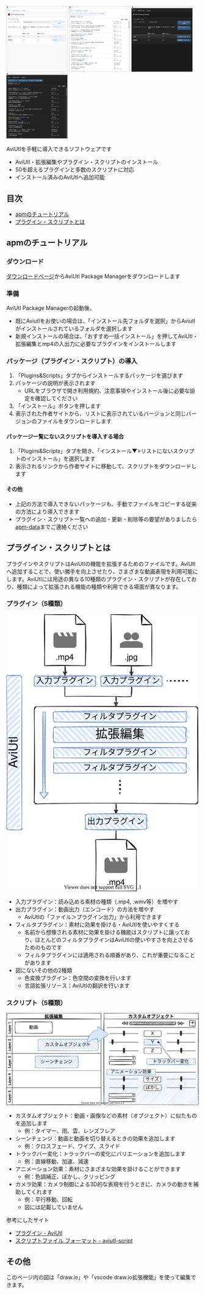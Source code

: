 <p>
  <img src="./images/tab1.png" width="160" />
  <img src="./images/tab2.png" width="160" />
  <img src="./images/tab1dark.png" width="160" />
  <img src="./images/tab2dark.png" width="160" />
</p>

AviUtlを手軽に導入できるソフトウェアです

- AviUtl・拡張編集やプラグイン・スクリプトのインストール
- 50を超えるプラグインと多数のスクリプトに対応
- インストール済みのAviUtlへ追加可能

## 目次

- [apmのチュートリアル](#apmのチュートリアル)
- [プラグイン・スクリプトとは](#プラグインスクリプトとは)

## apmのチュートリアル

### ダウンロード

[ダウンロードページ](https://team-apm.github.io/apm/)からAviUtl Package Managerをダウンロードします

### 準備

AviUtl Package Managerの起動後、

- 既にAviutlをお使いの場合は、「インストール先フォルダを選択」からAviutlがインストールされているフォルダを選択します
- 新規インストールの場合は、「おすすめ一括インストール」を押してAviUtl・拡張編集とmp4の入出力に必要なプラグインをインストールします

### パッケージ（プラグイン・スクリプト）の導入

1. 「Plugins&Scripts」タブからインストールするパッケージを選びます
2. パッケージの説明が表示されます
   - URLをブラウザで開き利用規約、注意事項やインストール後に必要な設定を確認してください
3. 「インストール」ボタンを押します
4. 表示された作者サイトから、リストに表示されているバージョンと同じバージョンのファイルをダウンロードします

#### パッケージ一覧にないスクリプトを導入する場合

1. 「Plugins&Scripts」タブを開き、「インストール▼>リストにないスクリプトのインストール」を選択します
2. 表示されるリンクから作者サイトに移動して、スクリプトをダウンロードします

#### その他

- 上記の方法で導入できないパッケージも、手動でファイルをコピーする従来の方法により導入できます
- プラグイン・スクリプト一覧への追加・更新・削除等の要望がありましたら[apm-data](https://github.com/team-apm/apm-data/issues)までご連絡ください

## プラグイン・スクリプトとは

プラグインやスクリプトはAviUtlの機能を拡張するためのファイルです。AviUtlへ追加することで、使い勝手を向上させたり、さまざまな動画表現を利用可能にします。AviUtlには用途の異なる10種類のプラグイン・スクリプトが存在しており、種類によって拡張される機能の種類や利用できる場面が異なります。

### プラグイン（5種類）

![IO and filter](./images/io_filter.drawio.svg)

- 入力プラグイン：読み込める素材の種類（.mp4, .wmv等）を増やす
- 出力プラグイン：動画出力（エンコード）の方法を増やす
  - AviUtlの「ファイル＞プラグイン出力」から利用できます
- フィルタプラグイン：素材に効果を掛ける・AviUtlを使いやすくする
  - 名前から想像される素材に効果を掛ける機能はスクリプトに譲っており、ほとんどのフィルタプラグインはAviUtlの使いやすさを向上させるためのものです
  - フィルタプラグインには適用される順番があり、これが重要になることがあります
- 図にないその他の2種類
  - 色変換プラグイン：色空間の変換を行います
  - 言語拡張リソース：AviUtlの翻訳を行います

### スクリプト（5種類）

![Exedit](./images/exedit.drawio.svg)

- カスタムオブジェクト：動画・画像などの素材（オブジェクト）に似たものを追加します
  - 例：タイマー、雨、雲、レンズフレア
- シーンチェンジ：動画と動画を切り替えるときの効果を追加します
  - 例：クロスフェード、ワイプ、スライド
- トラックバー変化：トラックバーの変化にバリエーションを追加します
  - 例：直線移動、加速、減速
- アニメーション効果：素材にさまざまな効果を掛けることができます
  - 例：色調補正、ぼかし、クリッピング
- カメラ効果：カメラ制御による3D的な表現を行うときに、カメラの動きを補助してくれます
  - 例：平行移動、回転
  - 図には記載していません

参考にしたサイト

- [プラグイン - AviUtl](https://scrapbox.io/aviutl/%E3%83%97%E3%83%A9%E3%82%B0%E3%82%A4%E3%83%B3)
- [スクリプトファイル フォーマット - aviutl-script](https://scrapbox.io/aviutl-script/%E3%82%B9%E3%82%AF%E3%83%AA%E3%83%97%E3%83%88%E3%83%95%E3%82%A1%E3%82%A4%E3%83%AB_%E3%83%95%E3%82%A9%E3%83%BC%E3%83%9E%E3%83%83%E3%83%88)

## その他

このページ内の図は「draw.io」や「vscode draw.io拡張機能」を使って編集できます。
